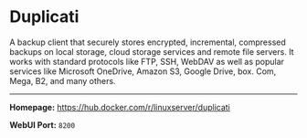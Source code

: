 # Duplicati

A backup client that securely stores encrypted, incremental, compressed backups on local storage, cloud storage services and remote file servers. It works with standard protocols like FTP, SSH, WebDAV as well as popular services like Microsoft OneDrive, Amazon S3, Google Drive, box. Com, Mega, B2, and many others.

---

**Homepage:** https://hub.docker.com/r/linuxserver/duplicati

**WebUI Port:** `8200`